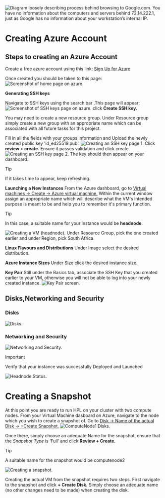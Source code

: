 <img alt="Diagram loosely describing process behind browsing to Google.com. You have no information about the computers and servers behind 72.14.222.1, just as Google has no information about your workstation’s internal IP." src="./resources/browsing_internet_light.png" />

# Creating Azure Account
## <b>Steps to creating an Azure Account</b>

Create a free azure account using this link: <a href="https://azure.microsoft.com/en-us/pricing/purchase-options/azure-account?icid=azurefreeaccount">Sign Up for Azure</a>

Once created you should be taken to this page: <img alt="Screenshot of home page on azure." src="./azurehomepage.png"/>

<b>Generating SSH keys</b>

Navigate to SSH keys using the search bar .This page will appear:<img alt="Screenshot of SSH keys page on azure." src="./SSHkeys_page.png"/> click **Create SSH key.** 

You may need to create a new resource group. Under Resource group simply create a new group with an appropriate name which can be associated with all future tasks for this project. 

Fill in all the fields with your groups information and Upload the newly created public key 'id_ed25519.pub'. <img alt="Creating an SSH key page 1." src="./create_SSHKey.png"/>
Click **review + create.** Ensure it passes validation and click create.<img alt="Creating an SSH key page 2." src="./SSHKey_create.png"/>
The key should then appear on your dashboard.
>[!TIP]
>If it takes time to appear, keep refreshing.

<b>Launching a New Instances</b>
From the Azure dashboard, go to <ins>Virtual machines -> Create -> Azure virtual machine.</ins>
Within the current window assign an appropriate name which will describe what the VM's intended purpose is meant to be and help you to remember it's primary function.              

>[!TIP]
>In this case, a suitable name for your instance would be <b>headnode</b>.
<img alt="Creating a VM (headnode)." src="./headnode_create.png"/>
Under Resource Group, pick the one created earlier and under Region, pick South Africa.

<b>Linux Flavours and Distributions</b>
Under Image select the desired distribution.

<b>Azure Instance Sizes</b>
Under Size click the desired instance size.

<b>Key Pair</b>
Still under the Basics tab, associate the SSH Key that you created earlier to your VM, otherwise you will not be able to log into your newly created instance.
<img alt="Key Pair screen." src="./key_pair.png"/>

## Disks,Networking and Security 
### Disks 
<img alt="Disks." src="./setting_up_disks.png"/>

### Networking and Security
<img alt="Networking and Security." src="./setting_up_network.png"/>

>[!IMPORTANT]
>Verify that your instance was successfully Deployed and Launched
<img alt="Headnode Status." src="./headnode_status.png"/>

# Creating a Snapshot

At this point you are ready to run HPL on your cluster with two compute nodes. From your Virtual Machine dasboard on Azure, navigate to the node which you wish to create a snapshot of. Go to <ins> Disk -> Name of the actual Disk -> +Create Snapshot.</ins>
<img alt="ComputeNode1 Disks." src="./computenode_disks.png"/>

Once there, simply choose an adequate Name for the snapshot, ensure that the *Snapshot Type* is ‘Full’ and 
click **Review + Create.**

>[!TIP]
> A suitable name for the snapshot would be computenode2

<img alt="Creating a snapshot." src="./create_snapshot.png"/>

Creating the actual VM from the snapshot requires two steps. First navigate to the snapshot and click **+ Create Disk.** Simply choose an adequate name (no other changes need to be made) when creating the disk. 

